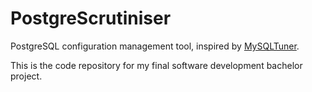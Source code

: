 # PostgreScrutiniser

PostgreSQL configuration management tool, inspired by [MySQLTuner](https://github.com/major/MySQLTuner-perl).

This is the code repository for my final software development bachelor project.
